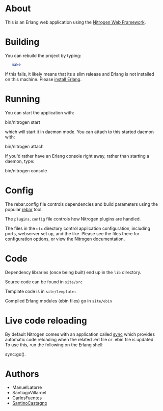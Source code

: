 # About

This is an Erlang web application using the [Nitrogen Web
Framework](https://nitrogenproject.com).

# Building

You can rebuild the project by typing:

```bash
   make
```

If this fails, it likely means that its a slim release and Erlang is not
installed on this machine. Please [install
Erlang](https://www.erlang-solutions.com/resources/download.html).

# Running

You can start the application with:

  bin/nitrogen start

which will start it in daemon mode.  You can attach to this started daemon
with:

  bin/nitrogen attach

If you'd rather have an Erlang console right away, rather than starting a
daemon, type:

  bin/nitrogen console

# Config

The rebar.config file controls dependencies and build parameters using the
popular [rebar](http://github.com/rebar/rebar) tool.

The `plugins.config` file controls how Nitrogen plugins are handled.

The files in the `etc` directory control application configuration, including
ports, webserver set up, and the like.  Please see the files there for
configuration options, or view the Nitrogen documentation.

# Code

Dependency libraries (once being built) end up in the `lib` directory.

Source code can be found in `site/src`

Template code is in `site/templates`

Compiled Erlang modules (ebin files) go in `site/ebin`

# Live code reloading

By default Nitrogen comes with an application called [sync](http://github.com/rustyio/sync) which provides automatic code reloading when the related .erl file or .ebin file is updated.  To use this, run the following on the Erlang shell:

  sync:go().

# Authors

- ManuelLatorre
- SantiagoVillaroel
- CarlosFuentes
- [SantinoCastagno](https://github.com/SantinoCastagno)

